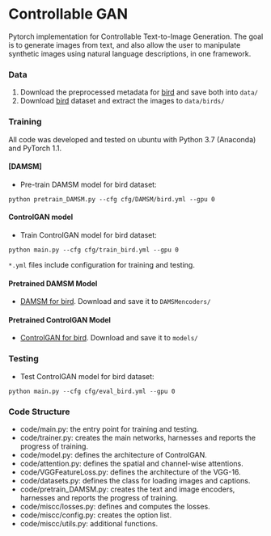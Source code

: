 # Controllable GAN 
Pytorch implementation for Controllable Text-to-Image Generation. The goal is to generate images from text, and also allow the user to manipulate synthetic images using natural language descriptions, in one framework. 

### Data

1. Download the preprocessed metadata for [bird](https://drive.google.com/file/d/1xdJEFqFxxw-2hkFGBOm5o13FwbQEjid6/view?usp=sharing) and save both into `data/`
2. Download [bird](https://drive.google.com/file/d/19RualH7lbYNY3AGDmYp8fJcpeXurJjH3/view?usp=sharing) dataset and extract the images to `data/birds/`

### Training
All code was developed and tested on ubuntu with Python 3.7 (Anaconda) and PyTorch 1.1.

#### [DAMSM]
- Pre-train DAMSM model for bird dataset:
```
python pretrain_DAMSM.py --cfg cfg/DAMSM/bird.yml --gpu 0
```

#### ControlGAN model 
- Train ControlGAN model for bird dataset:
```
python main.py --cfg cfg/train_bird.yml --gpu 0
```


`*.yml` files include configuration for training and testing.


#### Pretrained DAMSM Model
- [DAMSM for bird](https://drive.google.com/drive/folders/1oMZm3TzCFyuXBtfm4DI-1Vqjsc8_CxqV?usp=sharing). Download and save it to `DAMSMencoders/`
#### Pretrained ControlGAN Model
- [ControlGAN for bird](https://drive.google.com/drive/folders/1fRo3Q4ALwoiFo2HQQAw1yG8yaSomiNB0?usp=sharing). Download and save it to `models/`

### Testing
- Test ControlGAN model for bird dataset:
```
python main.py --cfg cfg/eval_bird.yml --gpu 0
```

### Code Structure
- code/main.py: the entry point for training and testing.
- code/trainer.py: creates the main networks, harnesses and reports the progress of training.
- code/model.py: defines the architecture of ControlGAN.
- code/attention.py: defines the spatial and channel-wise attentions.
- code/VGGFeatureLoss.py: defines the architecture of the VGG-16.
- code/datasets.py: defines the class for loading images and captions.
- code/pretrain_DAMSM.py: creates the text and image encoders, harnesses and reports the progress of training. 
- code/miscc/losses.py: defines and computes the losses.
- code/miscc/config.py: creates the option list.
- code/miscc/utils.py: additional functions.



